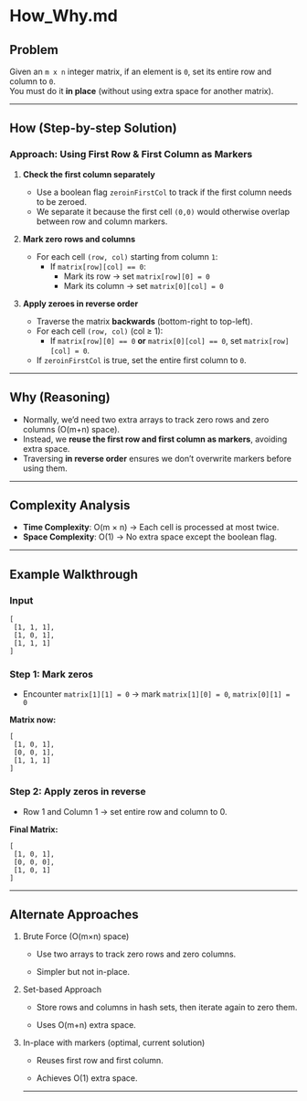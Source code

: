 # How_Why.md

## Problem

Given an `m x n` integer matrix, if an element is `0`, set its entire row and column to `0`.  
You must do it **in place** (without using extra space for another matrix).

---

## How (Step-by-step Solution)

### Approach: Using First Row & First Column as Markers

1. **Check the first column separately**  
   - Use a boolean flag `zeroinFirstCol` to track if the first column needs to be zeroed.  
   - We separate it because the first cell `(0,0)` would otherwise overlap between row and column markers.

2. **Mark zero rows and columns**  
   - For each cell `(row, col)` starting from column `1`:  
     - If `matrix[row][col] == 0`:  
       - Mark its row → set `matrix[row][0] = 0`  
       - Mark its column → set `matrix[0][col] = 0`

3. **Apply zeroes in reverse order**  
   - Traverse the matrix **backwards** (bottom-right to top-left).  
   - For each cell `(row, col)` (col ≥ 1):  
     - If `matrix[row][0] == 0` **or** `matrix[0][col] == 0`, set `matrix[row][col] = 0`.  
   - If `zeroinFirstCol` is true, set the entire first column to `0`.

---

## Why (Reasoning)

- Normally, we’d need two extra arrays to track zero rows and zero columns (O(m+n) space).  
- Instead, we **reuse the first row and first column as markers**, avoiding extra space.  
- Traversing **in reverse order** ensures we don’t overwrite markers before using them.

---

## Complexity Analysis

- **Time Complexity**: O(m × n) → Each cell is processed at most twice.  
- **Space Complexity**: O(1) → No extra space except the boolean flag.  

---

## Example Walkthrough

### Input

```text
[
 [1, 1, 1],
 [1, 0, 1],
 [1, 1, 1]
]
```

### Step 1: Mark zeros

- Encounter `matrix[1][1] = 0`
    → mark `matrix[1][0] = 0`, `matrix[0][1] = 0`

**Matrix now:**

```text
[
 [1, 0, 1],
 [0, 0, 1],
 [1, 1, 1]
]
```

### Step 2: Apply zeros in reverse

- Row 1 and Column 1 → set entire row and column to 0.

**Final Matrix:**

```text
[
 [1, 0, 1],
 [0, 0, 0],
 [1, 0, 1]
]
```

---

## Alternate Approaches

1. Brute Force (O(m×n) space)

   - Use two arrays to track zero rows and zero columns.

   - Simpler but not in-place.

2. Set-based Approach

   - Store rows and columns in hash sets, then iterate again to zero them.

   - Uses O(m+n) extra space.

3. In-place with markers (optimal, current solution)

   - Reuses first row and first column.

   - Achieves O(1) extra space.

   ---
